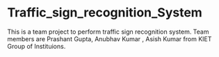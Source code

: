 # Traffic_sign_recognition_System
This is a team project to perform traffic sign recognition system.
Team members are Prashant Gupta, Anubhav Kumar , Asish Kumar from KIET Group of Instituions.
